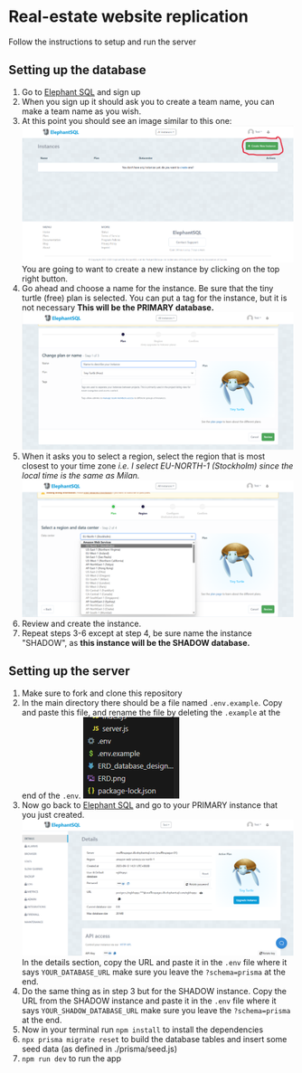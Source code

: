 # Real-estate website replication
Follow the instructions to setup and run the server
## Setting up the database
1. Go to [Elephant SQL](https://www.elephantsql.com/) and sign up
2. When you sign up it should ask you to create a team name, you can make a team name as you wish.
3. At this point you should see an image similar to this one:
![New Instance](<Screenshot 2023-09-12 161736.png>)
You are going to want to create a new instance by clicking on the top right button.
4. Go ahead and choose a name for the instance. Be sure that the tiny turtle (free) plan is selected. You can put a tag for the instance, but it is not necessary **This will be the PRIMARY database.** 
![Create Name](<Screenshot 2023-09-12 164745.png>)
5. When it asks you to select a region, select the region that is most closest to your time zone *i.e. I select EU-NORTH-1 (Stockholm) since the local time is the same as Milan.*
![Select Region](<Screenshot 2023-09-12 165026.png>)
6. Review and create the instance.
7. Repeat steps 3-6 except at step 4, be sure name the instance "SHADOW", as **this instance will be the SHADOW database.**

## Setting up the server
1.  Make sure to fork and clone this repository
2. In the main directory there should be a file named ```.env.example```. Copy and paste this file, and rename the file by deleting the ```.example``` at the end of the ```.env```.
![Making .env](<Screenshot 2023-09-12 171313.png>)
3. Now go back to  [Elephant SQL](https://www.elephantsql.com/) and go to your PRIMARY instance that you just created.
![Copy URL](<Screenshot 2023-09-12 165855.png>)
In the details section, copy the URL and paste it in the ```.env``` file where it says ```YOUR_DATABASE_URL``` make sure you leave the ```?schema=prisma``` at the end. 
1. Do the same thing as in step 3 but for the SHADOW instance. Copy the URL from the SHADOW instance and paste it in the ```.env``` file where it says ```YOUR_SHADOW_DATABASE_URL``` make sure you leave the ```?schema=prisma``` at the end. 
2. Now in your terminal run ```npm install``` to install the dependencies
3. ```npx prisma migrate reset``` to build the database tables and insert some seed data (as defined in ./prisma/seed.js)
4.  `npm run dev` to run the app
